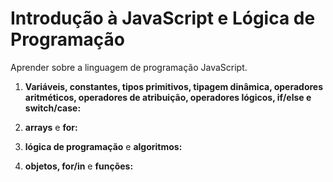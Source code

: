 # Introdução à JavaScript e Lógica de Programação

Aprender sobre a linguagem de programação JavaScript. 

1. **Variáveis, constantes, tipos primitivos, tipagem dinâmica, operadores aritméticos, operadores de atribuição, operadores lógicos, if/else e switch/case:**

2. **arrays** e **for:**

3. **lógica de programação** e **algoritmos:**

4. **objetos, for/in** e **funções:**
